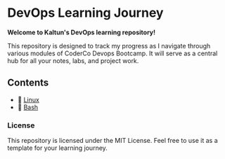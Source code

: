 # DevOps Learning Journey

**Welcome to Kaltun's DevOps learning repository!**

This repository is designed to track my progress as I navigate through various modules of CoderCo Devops Bootcamp. It will serve as a central hub for all your notes, labs, and project work. 



## Contents 
- 📖 [Linux ](./linux/linux-home.md)
- 📖 [Bash](./bash/bash-home.md)


### License

This repository is licensed under the MIT License. Feel free to use it as a template for your learning journey.
